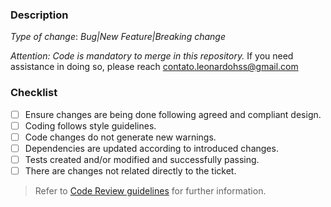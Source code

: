 ### Description

*Type of change*: _Bug|New Feature|Breaking change_

*Attention: Code is mandatory to merge in this repository.*
If you need assistance in doing so, please reach contato.leonardohss@gmail.com




### Checklist

- [ ] Ensure changes are being done following agreed and compliant design.
- [ ] Coding follows style guidelines.
- [ ] Code changes do not generate new warnings.
- [ ] Dependencies are updated according to introduced changes.
- [ ] Tests created and/or modified and successfully passing.
- [ ] There are changes not related directly to the ticket.

> Refer to [Code Review guidelines](https://google.github.io/eng-practices/review/reviewer/standard.html) for further information.
